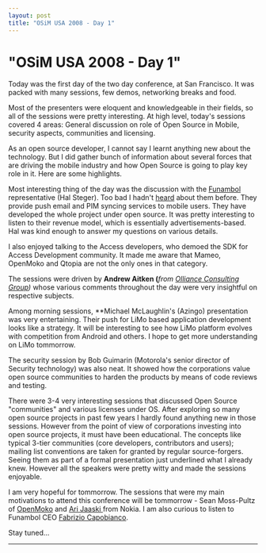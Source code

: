 ```yaml
---
layout: post
title: "OSiM USA 2008 - Day 1"
---
```

"OSiM USA 2008 - Day 1"
===
Today was the first day of the two day conference, at San Francisco. It was packed with many sessions, few demos, networking breaks and food.  
  
Most of the presenters were eloquent and knowledgeable in their fields, so all of the sessions were pretty interesting. At high level, today's sessions covered 4 areas: General discussion on role of Open Source in Mobile, security aspects, communities and licensing.  
  
As an open source developer, I cannot say I learnt anything new about the technology. But I did gather bunch of information about several forces that are driving the mobile industry and how Open Source is going to play key role in it. Here are some highlights.  
  
Most interesting thing of the day was the discussion with the [Funambol][0] representative (Hal Steger). Too bad I hadn't [heard][1] about them before. They provide push email and PIM syncing services to mobile users. They have developed the whole project under open source. It was pretty interesting to listen to their revenue model, which is essentially advertisements-based. Hal was kind enough to answer my questions on various details.  
  
I also enjoyed talking to the Access developers, who demoed the SDK for Access Development community. It made me aware that Mameo, OpenMoko and Qtopia are not the only ones in that category.  
  
The sessions were driven by **Andrew Aitken (**_from [Olliance Consulting Group][2])_ whose various comments throughout the day were very insightful on respective subjects.  
  
Among morning sessions, **Michael McLaughlin's (Azingo) presentation was very entertaining. Their push for LiMo based application development looks like a strategy. It will be interesting to see how LiMo platform evolves with competition from Android and others. I hope to get more understanding on LiMo tommorrow.  
  
The security session by Bob Guimarin (Motorola's senior director of Security technology) was also neat. It showed how the corporations value open source communities to harden the products by means of code reviews and testing.  
  
There were 3-4 very interesting sessions that discussed Open Source "communities" and various licenses under OS. After exploring so many open source projects in past few years I hardly found anything new in those sessions. However from the point of view of corporations investing into open source projects, it must have been educational. The concepts like typical 3-tier communities (core developers, contributors and users); mailing list conventions are taken for granted by regular source-forgers. Seeing them as part of a formal presentation just underlined what I already knew. However all the speakers were pretty witty and made the sessions enjoyable.  
  
I am very hopeful for tommorrow. The sessions that were my main motivations to attend this conference will be tommorrow - Sean Moss-Pultz of [OpenMoko][3] and [Ari Jaaski ][4]from Nokia. I am also curious to listen to Funambol CEO [Fabrizio Capobianco][5].  
  
Stay tuned...  
**********

[0]: http://www.funambol.com/opensource/
[1]: http://en.wikipedia.org/wiki/Funambol
[2]: http://www.olliancegroup.com/
[3]: http://www.openmoko.org/
[4]: http://jaaksi.blogspot.com/2008/03/greetings-from-osim-usa.html
[5]: http://www.funambol.com/blog/capo/
